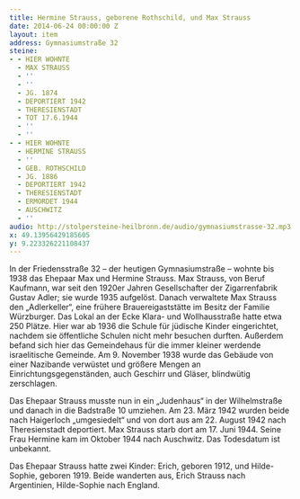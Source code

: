 ```yaml
---
title: Hermine Strauss, geborene Rothschild, und Max Strauss
date: 2014-06-24 00:00:00 Z
layout: item
address: Gymnasiumstraße 32
steine:
- - HIER WOHNTE
  - MAX STRAUSS
  - ''
  - ''
  - JG. 1874
  - DEPORTIERT 1942
  - THERESIENSTADT
  - TOT 17.6.1944
  - ''
  - ''
- - HIER WOHNTE
  - HERMINE STRAUSS
  - ''
  - GEB. ROTHSCHILD
  - JG. 1886
  - DEPORTIERT 1942
  - THERESIENSTADT
  - ERMORDET 1944
  - AUSCHWITZ
  - ''
audio: http://stolpersteine-heilbronn.de/audio/gymnasiumstrasse-32.mp3
x: 49.13956429185605
y: 9.223326221108437
---
```


In der Friedensstraße 32 – der heutigen Gymnasiumstraße – wohnte bis 1938 das Ehepaar Max und Hermine Strauss. Max Strauss, von Beruf Kaufmann, war seit den 1920er Jahren Gesellschafter der Zigarrenfabrik Gustav Adler; sie wurde 1935 aufgelöst. Danach verwaltete Max Strauss den „Adlerkeller“, eine frühere Brauereigaststätte im Besitz der Familie Würzburger. Das Lokal an der Ecke Klara- und Wollhausstraße hatte etwa 250 Plätze. Hier war ab 1936 die Schule für jüdische Kinder eingerichtet, nachdem sie öffentliche Schulen nicht mehr besuchen durften. Außerdem befand sich hier das Gemeindehaus für die immer kleiner werdende israelitische Gemeinde. Am 9. November 1938 wurde das Gebäude von einer Nazibande verwüstet und größere Mengen an Einrichtungsgegenständen, auch Geschirr und Gläser, blindwütig zerschlagen.

Das Ehepaar Strauss musste nun in ein „Judenhaus“ in der Wilhelmstraße und danach in die Badstraße 10 umziehen. Am 23. März 1942 wurden beide nach Haigerloch „umgesiedelt“ und von dort aus am 22. August 1942 nach Theresienstadt deportiert. Max Strauss starb dort am 17. Juni 1944. Seine Frau Hermine kam im Oktober 1944 nach Auschwitz. Das Todesdatum ist unbekannt.

Das Ehepaar Strauss hatte zwei Kinder: Erich, geboren 1912, und Hilde-Sophie, geboren 1919. Beide wanderten aus, Erich Strauss nach Argentinien, Hilde-Sophie nach England. 
